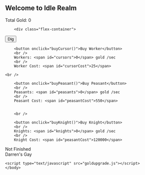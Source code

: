 ## Welcome to Idle Realm
Total Gold: <span id="cookies">0</span>
<html>
	<head>
		<link rel="stylesheet" type="text/css" href="interface.css" />
		<style>
.flex-container {
  display: flex;
  justify-content: center;
  background-color: DodgerBlue;
}

.flex-container > div {
  background-color: #f1f1f1;
  width: 225px;
  margin: 1px;
  text-align: center;
  line-height: 75px;
  font-size: 14px;
}
</style>
	</head>
	<body>
		
		<div class="flex-container">
  <div>

<button onclick="cookieClick(1)">Dig</button>
		<br />
		
		
		<button onclick="buyCursor()">Buy Worker</button>
		<br />
		Workers: <span id="cursors">0</span> gold /sec
		<br />
		Worker Cost: <span id="cursorCost">25</span>
		
	<br />
		
		<button onclick="buyPeasant()">Buy Peasant</button>
		<br />
		Peasants: <span id="peasants">0</span> gold /sec
		<br />
		Peasant Cost: <span id="peasantCost">550</span>
		
		
		<br />
		
		<button onclick="buyKnight()">Buy Knight</button>
		<br />
		Knights: <span id="knights">0</span> gold /sec
		<br />
		Knight Cost: <span id="peasantCost">120000</span>

</div>
  <div>Not Finished</div>
  <div>Darren's Gay</div>  
</div>
		
		
		
		
		
		
		
		
		

	
	
	
	
	
	<script type="text/javascript" src="goldupgrade.js"></script>
	</body>
</html>
